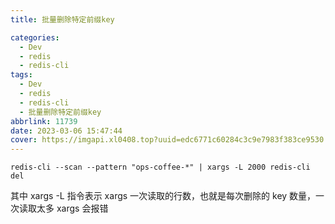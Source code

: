 ```yaml
---
title: 批量删除特定前缀key

categories:
  - Dev
  - redis
  - redis-cli
tags:
  - Dev
  - redis
  - redis-cli
  - 批量删除特定前缀key
abbrlink: 11739
date: 2023-03-06 15:47:44
cover: https://imgapi.xl0408.top?uuid=edc6771c60284c3c9e7983f383ce9530
---
```


```shell
redis-cli --scan --pattern "ops-coffee-*" | xargs -L 2000 redis-cli del
```

其中 xargs -L 指令表示 xargs 一次读取的行数，也就是每次删除的 key 数量，一次读取太多 xargs 会报错